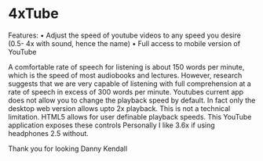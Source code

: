 # 4xTube

Features:
•	Adjust the speed of youtube videos to any speed you desire (0.5- 4x with sound, hence the name)
•	Full access to mobile version of YouTube

A comfortable rate of speech for listening is about 150 words per minute, which is the speed of most audiobooks and lectures. However, research suggests that we are very capable of listening with full comprehension at a rate of speech in excess of  300 words per minute.
Youtubes current app does not allow you to change the playback speed by default. In fact only the desktop web version allows upto 2x playback. 
This is not a technical limitation. HTML5 allows for user definable playback speeds. This YouTube application exposes these controls
Personally I like 3.6x if using headphones 2.5 without.

Thank you for looking
Danny Kendall
